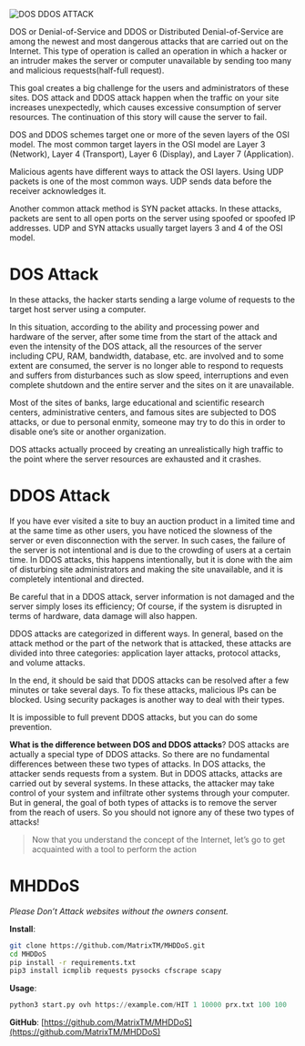![DOS   DDOS ATTACK](https://github.com/user-attachments/assets/978a350f-93d7-4afa-b713-077243212ef7)

DOS or Denial-of-Service and DDOS or Distributed Denial-of-Service are among the newest and most dangerous attacks that are carried out on the Internet. This type of operation is called an operation in which a hacker or an intruder makes the server or computer unavailable by sending too many and malicious requests(half-full request).

This goal creates a big challenge for the users and administrators of these sites. DOS attack and DDOS attack happen when the traffic on your site increases unexpectedly, which causes excessive consumption of server resources. The continuation of this story will cause the server to fail.

DOS and DDOS schemes target one or more of the seven layers of the OSI model. The most common target layers in the OSI model are Layer 3 (Network), Layer 4 (Transport), Layer 6 (Display), and Layer 7 (Application).

Malicious agents have different ways to attack the OSI layers. Using UDP packets is one of the most common ways. UDP sends data before the receiver acknowledges it.

Another common attack method is SYN packet attacks. In these attacks, packets are sent to all open ports on the server using spoofed or spoofed IP addresses. UDP and SYN attacks usually target layers 3 and 4 of the OSI model.

# DOS Attack
In these attacks, the hacker starts sending a large volume of requests to the target host server using a computer.

In this situation, according to the ability and processing power and hardware of the server, after some time from the start of the attack and even the intensity of the DOS attack, all the resources of the server including CPU, RAM, bandwidth, database, etc. are involved and to some extent are consumed, the server is no longer able to respond to requests and suffers from disturbances such as slow speed, interruptions and even complete shutdown and the entire server and the sites on it are unavailable.

Most of the sites of banks, large educational and scientific research centers, administrative centers, and famous sites are subjected to DOS attacks, or due to personal enmity, someone may try to do this in order to disable one’s site or another organization.

DOS attacks actually proceed by creating an unrealistically high traffic to the point where the server resources are exhausted and it crashes.

# DDOS Attack
If you have ever visited a site to buy an auction product in a limited time and at the same time as other users, you have noticed the slowness of the server or even disconnection with the server. In such cases, the failure of the server is not intentional and is due to the crowding of users at a certain time. In DDOS attacks, this happens intentionally, but it is done with the aim of disturbing site administrators and making the site unavailable, and it is completely intentional and directed.

Be careful that in a DDOS ​​attack, server information is not damaged and the server simply loses its efficiency; Of course, if the system is disrupted in terms of hardware, data damage will also happen.

DDOS attacks are categorized in different ways. In general, based on the attack method or the part of the network that is attacked, these attacks are divided into three categories: application layer attacks, protocol attacks, and volume attacks.

In the end, it should be said that DDOS attacks can be resolved after a few minutes or take several days. To fix these attacks, malicious IPs can be blocked. Using security packages is another way to deal with their types.

It is impossible to full prevent DDOS attacks, but you can do some prevention.

**What is the difference between DOS and DDOS attacks**? DOS attacks are actually a special type of DDOS attacks. So there are no fundamental differences between these two types of attacks. In DOS attacks, the attacker sends requests from a system. But in DDOS attacks, attacks are carried out by several systems. In these attacks, the attacker may take control of your system and infiltrate other systems through your computer. But in general, the goal of both types of attacks is to remove the server from the reach of users. So you should not ignore any of these two types of attacks!

> Now that you understand the concept of the Internet, let’s go to get acquainted with a tool to perform the action

# MHDDoS
_Please Don’t Attack websites without the owners consent._

**Install**:
```sh
git clone https://github.com/MatrixTM/MHDDoS.git
cd MHDDoS
pip install -r requirements.txt
pip3 install icmplib requests pysocks cfscrape scapy
```

**Usage**:
```python
python3 start.py ovh https://example.com/HIT 1 10000 prx.txt 100 100
```

**GitHub**: [https://github.com/MatrixTM/MHDDoS](https://github.com/MatrixTM/MHDDoS)
